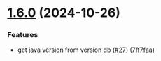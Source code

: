 # [1.6.0](https://github.com/arpanrec/arpanrec.nebula/compare/1.5.0...1.6.0) (2024-10-26)


### Features

* get java version from version db ([#27](https://github.com/arpanrec/arpanrec.nebula/issues/27)) ([7ff7faa](https://github.com/arpanrec/arpanrec.nebula/commit/7ff7faa7755358307c795898f5df516c839f0030))
